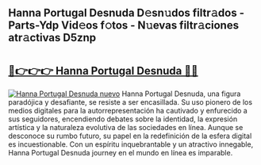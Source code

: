 ## Hanna Portugal Desnuda D𝚎sn𝚞dos filtr𝚊dos - Parts-Ydp Vid𝚎os f𝚘tos - N𝚞evas filtr𝚊ciones atr𝚊ctivas D5znp

# <h2><a href="http://mb3liiu.tromn.icu/?c=Hanna+Portugal+Desnuda">🔗👉👉👉 Hanna Portugal Desnuda 🔗🔗</a></h2>

[![Hanna Portugal Desnuda nuevo](https://i.imgur.com/pEAQMta.gif)](http://mb3liiu.tromn.icu/?c=Hanna+Portugal+Desnuda)
Hanna Portugal Desnuda, una figura paradójica y desafiante, se resiste a ser encasillada. Su uso pionero de los medios digitales para la autorrepresentación ha cautivado y enfurecido a sus seguidores, encendiendo debates sobre la identidad, la expresión artística y la naturaleza evolutiva de las sociedades en línea. Aunque se desconoce su rumbo futuro, su papel en la redefinición de la esfera digital es incuestionable. Con un espíritu inquebrantable y un atractivo innegable, Hanna Portugal Desnuda journey en el mundo en línea es imparable.
